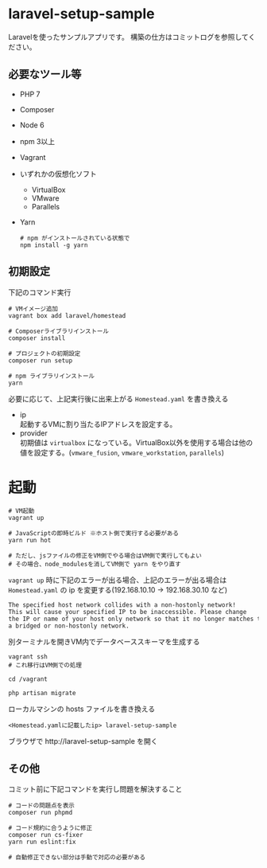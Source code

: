laravel-setup-sample
====================

Laravelを使ったサンプルアプリです。
構築の仕方はコミットログを参照してください。

## 必要なツール等

* PHP 7
* Composer
* Node 6
* npm 3以上
* Vagrant
* いずれかの仮想化ソフト
    - VirtualBox
    - VMware
    - Parallels
* Yarn

    ```shell
    # npm がインストールされている状態で
    npm install -g yarn
    ```

## 初期設定

下記のコマンド実行

```shell
# VMイメージ追加
vagrant box add laravel/homestead

# Composerライブラリインストール
composer install

# プロジェクトの初期設定
composer run setup

# npm ライブラリインストール
yarn
```

必要に応じて、上記実行後に出来上がる `Homestead.yaml` を書き換える

* ip  
    起動するVMに割り当たるIPアドレスを設定する。
* provider  
    初期値は `virtualbox` になっている。VirtualBox以外を使用する場合は他の値を設定する。(`vmware_fusion`, `vmware_workstation`, `parallels`)

# 起動

```shell
# VM起動
vagrant up

# JavaScriptの即時ビルド ※ホスト側で実行する必要がある
yarn run hot

# ただし、jsファイルの修正をVM側でやる場合はVM側で実行してもよい
# その場合、node_modulesを消してVM側で yarn をやり直す
```

`vagrant up` 時に下記のエラーが出る場合、上記のエラーが出る場合は `Homestead.yaml` の ip を変更する(192.168.10.10 -> 192.168.30.10 など)

```
The specified host network collides with a non-hostonly network!
This will cause your specified IP to be inaccessible. Please change
the IP or name of your host only network so that it no longer matches that of
a bridged or non-hostonly network.
```

別ターミナルを開きVM内でデータベーススキーマを生成する

```
vagrant ssh
# これ移行はVM側での処理

cd /vagrant

php artisan migrate
```

ローカルマシンの hosts ファイルを書き換える

```
<Homestead.yamlに記載したip> laravel-setup-sample
```

ブラウザで http://laravel-setup-sample を開く

## その他

コミット前に下記コマンドを実行し問題を解決すること

```
# コードの問題点を表示
composer run phpmd

# コード規約に合うように修正
composer run cs-fixer
yarn run eslint:fix

# 自動修正できない部分は手動で対応の必要がある
```
